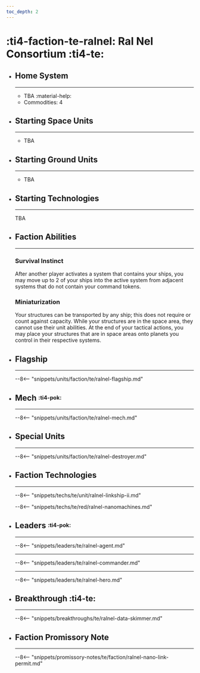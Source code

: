 ```yaml
---
toc_depth: 2
---
```


# :ti4-faction-te-ralnel: Ral Nel Consortium :ti4-te:

<div class="grid cards" markdown>

-   ## __Home System__

    ---

    * TBA :material-help:
    * Commodities: 4

</div>

<div class="grid cards" markdown>

-   ## __Starting Space Units__

    ---

    * TBA

-   ## __Starting Ground Units__

    ---

    * TBA

-   ## __Starting Technologies__

    ---
    TBA

-   ## __Faction Abilities__

    ---
    ### **Survival Instinct**
    
    After another player activates a system that contains your ships, you may move up to 2 of your ships into the active system from adjacent systems that do not contain your command tokens.

    ### **Miniaturization**
    
    Your structures can be transported by any ship; this does not require or count against capacity.
    While your structures are in the space area, they cannot use their unit abilities.
    At the end of your tactical actions, you may place your structures that are in space areas onto planets you control in their respective systems.

-   ## __Flagship__

    ---
    --8<-- "snippets/units/faction/te/ralnel-flagship.md"

-   ## __Mech__ <sup><sub>:ti4-pok:</sub></sup>

    ---
    --8<-- "snippets/units/faction/te/ralnel-mech.md"

</div>

<div class="grid cards" markdown>

-   ## __Special Units__

    ---
    --8<-- "snippets/units/faction/te/ralnel-destroyer.md"

</div>

<div class="grid cards" markdown>

-   ## __Faction Technologies__

    ---
    --8<-- "snippets/techs/te/unit/ralnel-linkship-ii.md"

    --8<-- "snippets/techs/te/red/ralnel-nanomachines.md"

-   ## __Leaders__ <sup><sub>:ti4-pok:</sub></sup>

    ---
    
    --8<-- "snippets/leaders/te/ralnel-agent.md"

    ---

    --8<-- "snippets/leaders/te/ralnel-commander.md"

    ---

    --8<-- "snippets/leaders/te/ralnel-hero.md"

- ## __Breakthrough__ :ti4-te:

    ---
    --8<-- "snippets/breakthroughs/te/ralnel-data-skimmer.md"

-   ## __Faction Promissory Note__

    ---
    --8<-- "snippets/promissory-notes/te/faction/ralnel-nano-link-permit.md"

</div>